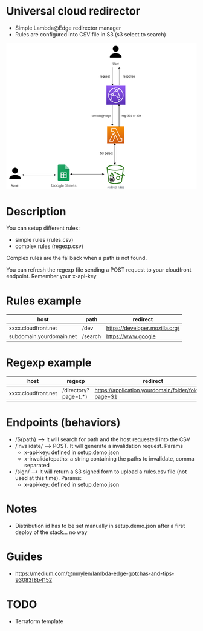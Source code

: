 # Universal cloud redirector

* Simple Lambda@Edge redirector manager
* Rules are configured into CSV file in S3 (s3 select to search)

![](docs/cloud-redirect.png)

# Description

You can setup different rules:

* simple rules (rules.csv)
* complex rules (regexp.csv)

Complex rules are the fallback when a path is not found.

You can refresh the regexp file sending a POST request to your cloudfront endpoint. Remember your x-api-key

# Rules example

host                            | path                     | redirect
--------------------------------|--------------------------|------------------------
xxxx.cloudfront.net             | /dev                     | https://developer.mozilla.org/  
subdomain.yourdomain.net        | /search                  | https://www.google  

# Regexp example

host                            | regexp                   | redirect
--------------------------------|--------------------------|------------------------
xxxx.cloudfront.net             | /directory?page=(.*)     | https://application.yourdomain/folder/folder1/?page=$1  


# Endpoints (behaviors)

* /${path} --> it will search for path and the host requested into the CSV
* /invalidate/ --> POST. It will generate a invalidation request. Params
    * x-api-key: defined in setup.demo.json
    * x-invalidatepaths: a string containing the paths to invalidate, comma separated
* /sign/ --> it will return a S3 signed form to upload a rules.csv file (not used at this time). Params:
    * x-api-key: defined in setup.demo.json

# Notes

* Distribution id has to be set manually in setup.demo.json after a first deploy of the stack... no way

# Guides
- https://medium.com/@mnylen/lambda-edge-gotchas-and-tips-93083f8b4152

# TODO

- Terraform template